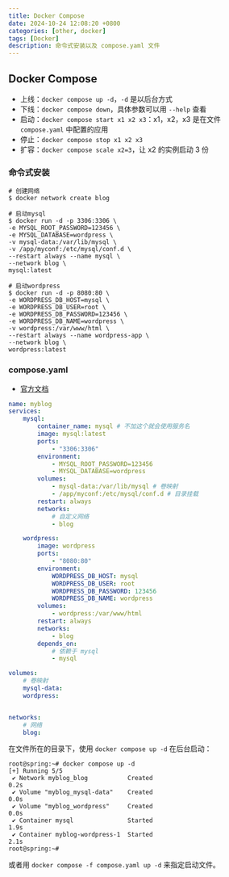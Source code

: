 ```yaml
---
title: Docker Compose
date: 2024-10-24 12:08:20 +0800
categories: [other, docker]
tags: [Docker]
description: 命令式安装以及 compose.yaml 文件
---
```

## Docker Compose

- 上线：`docker compose up -d`，`-d` 是以后台方式
- 下线：`docker compose down`，具体参数可以用 `--help` 查看
- 启动：`docker compose start x1 x2 x3`：x1，x2，x3 是在文件 `compose.yaml` 中配置的应用
- 停止：`docker compose stop x1 x2 x3`
- 扩容：`docker compose scale x2=3`，让 x2 的实例启动 3 份

### 命令式安装

```shell
# 创建网络
$ docker network create blog

# 启动mysql
$ docker run -d -p 3306:3306 \
-e MYSQL_ROOT_PASSWORD=123456 \
-e MYSQL_DATABASE=wordpress \
-v mysql-data:/var/lib/mysql \
-v /app/myconf:/etc/mysql/conf.d \
--restart always --name mysql \
--network blog \
mysql:latest

# 启动wordpress
$ docker run -d -p 8080:80 \
-e WORDPRESS_DB_HOST=mysql \
-e WORDPRESS_DB_USER=root \
-e WORDPRESS_DB_PASSWORD=123456 \
-e WORDPRESS_DB_NAME=wordpress \
-v wordpress:/var/www/html \
--restart always --name wordpress-app \
--network blog \
wordpress:latest
```

### compose.yaml

- [官方文档](https://docs.docker.com/compose/)

```yaml
name: myblog
services:
    mysql:
        container_name: mysql # 不加这个就会使用服务名
        image: mysql:latest
        ports:
            - "3306:3306"
        environment:
            - MYSQL_ROOT_PASSWORD=123456
            - MYSQL_DATABASE=wordpress
        volumes:
            - mysql-data:/var/lib/mysql # 卷映射
            - /app/myconf:/etc/mysql/conf.d # 目录挂载
        restart: always
        networks:
            # 自定义网络
            - blog

    wordpress:
        image: wordpress
        ports:
            - "8080:80"
        environment:
            WORDPRESS_DB_HOST: mysql
            WORDPRESS_DB_USER: root
            WORDPRESS_DB_PASSWORD: 123456
            WORDPRESS_DB_NAME: wordpress
        volumes:
            - wordpress:/var/www/html
        restart: always
        networks:
            - blog
        depends_on:
            # 依赖于 mysql
            - mysql

volumes:
    # 卷映射
    mysql-data:
    wordpress:


networks:
    # 网络
    blog:
```

在文件所在的目录下，使用 `docker compose up -d` 在后台启动：

```shell
root@spring:~# docker compose up -d
[+] Running 5/5
 ✔ Network myblog_blog           Created                                                                              0.2s 
 ✔ Volume "myblog_mysql-data"    Created                                                                              0.0s 
 ✔ Volume "myblog_wordpress"     Created                                                                              0.0s 
 ✔ Container mysql               Started                                                                              1.9s 
 ✔ Container myblog-wordpress-1  Started                                                                              2.1s 
root@spring:~# 
```

或者用 `docker compose -f compose.yaml up -d` 来指定启动文件。
